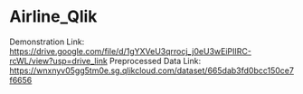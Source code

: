 # Airline_Qlik

Demonstration Link: https://drive.google.com/file/d/1gYXVeU3qrrocj_j0eU3wEiPIIRC-rcWL/view?usp=drive_link
Preprocessed Data Link: https://wnxnyv05gg5tm0e.sg.qlikcloud.com/dataset/665dab3fd0bcc150ce7f6656
